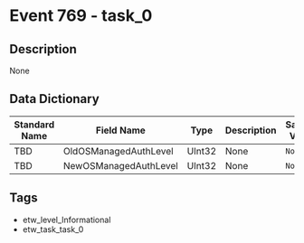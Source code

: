# Event 769 - task_0

## Description
None

## Data Dictionary
|Standard Name|Field Name|Type|Description|Sample Value|
|---|---|---|---|---|
|TBD|OldOSManagedAuthLevel|UInt32|None|`None`|
|TBD|NewOSManagedAuthLevel|UInt32|None|`None`|

## Tags
* etw_level_Informational
* etw_task_task_0